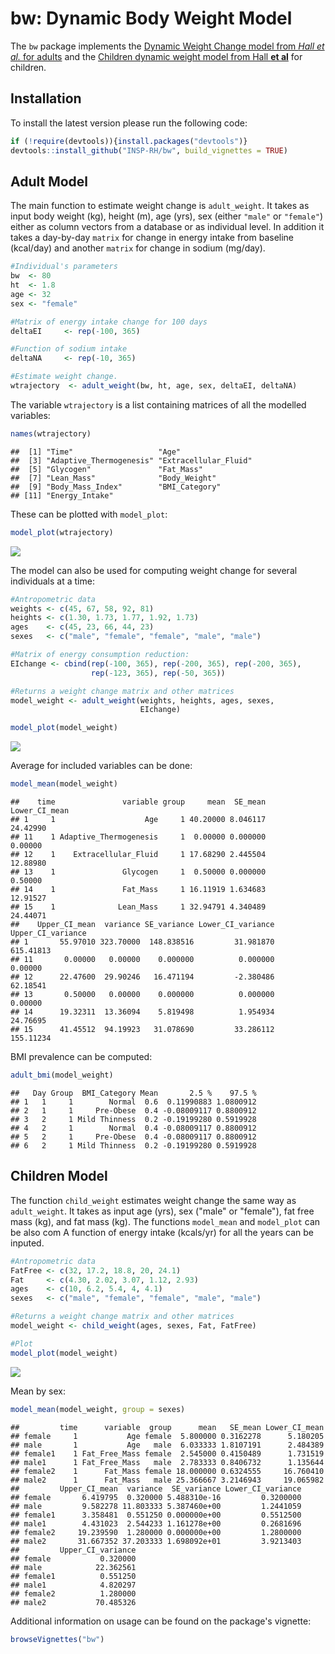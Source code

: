bw: Dynamic Body Weight Model
================

The `bw` package implements the [Dynamic Weight Change model from *Hall et al.* for adults](https://www.niddk.nih.gov/research-funding/at-niddk/labs-branches/LBM/integrative-physiology-section/research-behind-body-weight-planner/Documents/Hall_Lancet_Web_Appendix.pdf) and the [Children dynamic weight model from Hall **et al**](http://www.thelancet.com/journals/lancet/article/PIIS2213-8587(13)70051-2/abstract) for children.

Installation
------------

To install the latest version please run the following code:

``` r
if (!require(devtools)){install.packages("devtools")}
devtools::install_github("INSP-RH/bw", build_vignettes = TRUE)
```

Adult Model
-----------

The main function to estimate weight change is `adult_weight`. It takes as input body weight (kg), height (m), age (yrs), sex (either `"male"` or `"female"`) either as column vectors from a database or as individual level. In addition it takes a day-by-day `matrix` for change in energy intake from baseline (kcal/day) and another `matrix` for change in sodium (mg/day).

``` r
#Individual's parameters
bw  <- 80
ht  <- 1.8
age <- 32
sex <- "female"

#Matrix of energy intake change for 100 days
deltaEI     <- rep(-100, 365)

#Function of sodium intake
deltaNA     <- rep(-10, 365)

#Estimate weight change. 
wtrajectory  <- adult_weight(bw, ht, age, sex, deltaEI, deltaNA)
```

The variable `wtrajectory` is a list containing matrices of all the modelled variables:

``` r
names(wtrajectory)
```

    ##  [1] "Time"                   "Age"                   
    ##  [3] "Adaptive_Thermogenesis" "Extracellular_Fluid"   
    ##  [5] "Glycogen"               "Fat_Mass"              
    ##  [7] "Lean_Mass"              "Body_Weight"           
    ##  [9] "Body_Mass_Index"        "BMI_Category"          
    ## [11] "Energy_Intake"

These can be plotted with `model_plot`:

``` r
model_plot(wtrajectory)
```

![](README_files/figure-markdown_github/unnamed-chunk-4-1.png)

The model can also be used for computing weight change for several individuals at a time:

``` r
#Antropometric data
weights <- c(45, 67, 58, 92, 81)
heights <- c(1.30, 1.73, 1.77, 1.92, 1.73)
ages    <- c(45, 23, 66, 44, 23)
sexes   <- c("male", "female", "female", "male", "male") 

#Matrix of energy consumption reduction: 
EIchange <- cbind(rep(-100, 365), rep(-200, 365), rep(-200, 365), 
                  rep(-123, 365), rep(-50, 365))

#Returns a weight change matrix and other matrices
model_weight <- adult_weight(weights, heights, ages, sexes, 
                             EIchange)

model_plot(model_weight)
```

![](README_files/figure-markdown_github/unnamed-chunk-5-1.png)

Average for included variables can be done:

``` r
model_mean(model_weight)
```

    ##    time               variable group     mean  SE_mean Lower_CI_mean
    ## 1     1                    Age     1 40.20000 8.046117      24.42990
    ## 11    1 Adaptive_Thermogenesis     1  0.00000 0.000000       0.00000
    ## 12    1    Extracellular_Fluid     1 17.68290 2.445504      12.88980
    ## 13    1               Glycogen     1  0.50000 0.000000       0.50000
    ## 14    1               Fat_Mass     1 16.11919 1.634683      12.91527
    ## 15    1              Lean_Mass     1 32.94791 4.340489      24.44071
    ##    Upper_CI_mean  variance SE_variance Lower_CI_variance Upper_CI_variance
    ## 1       55.97010 323.70000  148.838516         31.981870         615.41813
    ## 11       0.00000   0.00000    0.000000          0.000000           0.00000
    ## 12      22.47600  29.90246   16.471194         -2.380486          62.18541
    ## 13       0.50000   0.00000    0.000000          0.000000           0.00000
    ## 14      19.32311  13.36094    5.819498          1.954934          24.76695
    ## 15      41.45512  94.19923   31.078690         33.286112         155.11234

BMI prevalence can be computed:

``` r
adult_bmi(model_weight)
```

    ##   Day Group  BMI_Category Mean       2.5 %    97.5 %
    ## 1   1     1        Normal  0.6  0.11990883 1.0800912
    ## 2   1     1     Pre-Obese  0.4 -0.08009117 0.8800912
    ## 3   2     1 Mild Thinness  0.2 -0.19199280 0.5919928
    ## 4   2     1        Normal  0.4 -0.08009117 0.8800912
    ## 5   2     1     Pre-Obese  0.4 -0.08009117 0.8800912
    ## 6   2     1 Mild Thinness  0.2 -0.19199280 0.5919928

Children Model
--------------

The function `child_weight` estimates weight change the same way as `adult_weight`. It takes as input age (yrs), sex ("male" or "female"), fat free mass (kg), and fat mass (kg). The functions `model_mean` and `model_plot` can be also com A function of energy intake (kcals/yr) for all the years can be inputed.

``` r
#Antropometric data
FatFree <- c(32, 17.2, 18.8, 20, 24.1)
Fat     <- c(4.30, 2.02, 3.07, 1.12, 2.93)
ages    <- c(10, 6.2, 5.4, 4, 4.1)
sexes   <- c("male", "female", "female", "male", "male") 

#Returns a weight change matrix and other matrices
model_weight <- child_weight(ages, sexes, Fat, FatFree)

#Plot
model_plot(model_weight)
```

![](README_files/figure-markdown_github/unnamed-chunk-10-1.png)

Mean by sex:

``` r
model_mean(model_weight, group = sexes)
```

    ##         time      variable  group      mean   SE_mean Lower_CI_mean
    ## female     1           Age female  5.800000 0.3162278      5.180205
    ## male       1           Age   male  6.033333 1.8107191      2.484389
    ## female1    1 Fat_Free_Mass female  2.545000 0.4150489      1.731519
    ## male1      1 Fat_Free_Mass   male  2.783333 0.8406732      1.135644
    ## female2    1      Fat_Mass female 18.000000 0.6324555     16.760410
    ## male2      1      Fat_Mass   male 25.366667 3.2146943     19.065982
    ##         Upper_CI_mean  variance  SE_variance Lower_CI_variance
    ## female       6.419795  0.320000 5.488310e-16         0.3200000
    ## male         9.582278 11.803333 5.387460e+00         1.2441059
    ## female1      3.358481  0.551250 0.000000e+00         0.5512500
    ## male1        4.431023  2.544233 1.161278e+00         0.2681696
    ## female2     19.239590  1.280000 0.000000e+00         1.2800000
    ## male2       31.667352 37.203333 1.698092e+01         3.9213403
    ##         Upper_CI_variance
    ## female           0.320000
    ## male            22.362561
    ## female1          0.551250
    ## male1            4.820297
    ## female2          1.280000
    ## male2           70.485326

Additional information on usage can be found on the package's vignette:

``` r
browseVignettes("bw")
```
